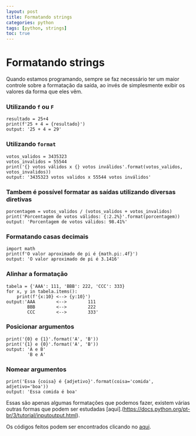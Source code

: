```yaml
---
layout: post
title: Formatando strings
categories: python
tags: [python, strings]
toc: true
---
```


# Formatando strings

Quando estamos programando, sempre se faz necessário ter um maior controle sobre a formatação da saída, ao invés de simplesmente exibir os valores da forma que eles vêm.

### Utilizando `f` ou `F`
```
resultado = 25+4
print(f'25 + 4 = {resultado}')
output: '25 + 4 = 29'
```

### Utilizando `format`
```
votos_validos = 3435323
votos_invalidos = 55544
print('{} votos válidos x {} votos inválidos'.format(votos_validos, votos_invalidos))
output: '3435323 votos validos x 55544 votos inválidos'
```

### Tambem é possível formatar as saídas utilizando diversas diretivas
```
porcentagem = votos_validos / (votos_validos + votos_invalidos)
print('Porcentagem de votos válidos: {:2.2%}'.format(porcentagem))
output: 'Porcentagem de votos válidos: 98.41%'
```

### Formatando casas decimais
```
import math
print(f'O valor aproximado de pi é {math.pi:.4f}')
output: 'O valor aproximado de pi é 3.1416'
```

### Alinhar a formatação
```
tabela = {'AAA': 111, 'BBB': 222, 'CCC': 333}
for x, y in tabela.items():
    print(f'{x:10} <--> {y:10}')
output:'AAA        <-->        111
        BBB        <-->        222
        CCC        <-->        333'
```

### Posicionar argumentos
```
print('{0} e {1}'.format('A', 'B'))
print('{1} e {0}'.format('A', 'B'))
output: 'A e B'
        'B e A'
```

### Nomear argumentos
```
print('Essa {coisa} é {adjetivo}'.format(coisa='comida', adjetivo='boa'))
output: 'Essa comida é boa'
```

Essas são apenas algumas formatações que podemos fazer, existem várias outras formas que podem ser estudadas [aqui].(https://docs.python.org/pt-br/3/tutorial/inputoutput.html).

Os códigos feitos podem ser encontrados clicando no [aqui](https://drive.google.com/file/d/1xAsqFY6k2oWALTBAs4Hgpa5dJy5Z9VUH/view?usp=sharing).